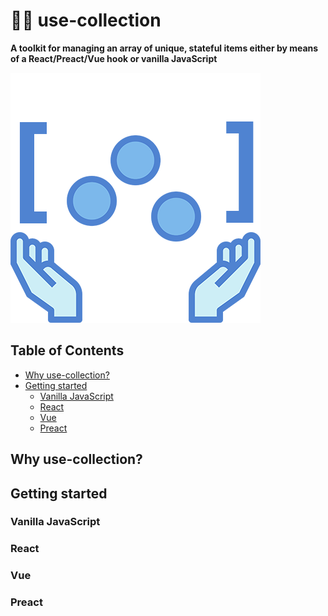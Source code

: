 <!-- omit in toc -->
# 🤹‍♂️ use-collection

**A toolkit for managing an array of unique, stateful items either by means of a React/Preact/Vue hook or vanilla JavaScript**

![](https://raw.githubusercontent.com/schalkventer/use-collection/master/packages/documentation/assets/image.png)

<!-- omit in toc -->
## Table of Contents

- [Why use-collection?](#why-use-collection)
- [Getting started](#getting-started)
  - [Vanilla JavaScript](#vanilla-javascript)
  - [React](#react)
  - [Vue](#vue)
  - [Preact](#preact)

## Why use-collection?

## Getting started

### Vanilla JavaScript

### React

### Vue

### Preact
